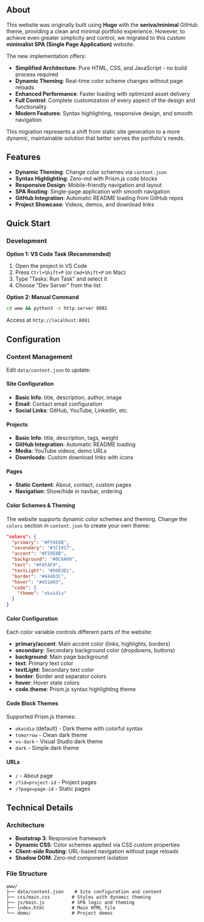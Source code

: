 ## About

This website was originally built using **Hugo** with the **seriva/minimal** GitHub theme, providing a clean and minimal portfolio experience. However, to achieve even greater simplicity and control, we migrated to this custom **minimalist SPA (Single Page Application)** website.

The new implementation offers:
- **Simplified Architecture**: Pure HTML, CSS, and JavaScript - no build process required
- **Dynamic Theming**: Real-time color scheme changes without page reloads
- **Enhanced Performance**: Faster loading with optimized asset delivery
- **Full Control**: Complete customization of every aspect of the design and functionality
- **Modern Features**: Syntax highlighting, responsive design, and smooth navigation

This migration represents a shift from static site generation to a more dynamic, maintainable solution that better serves the portfolio's needs.

## Features

- **Dynamic Theming**: Change color schemes via `content.json`
- **Syntax Highlighting**: Zero-md with Prism.js code blocks
- **Responsive Design**: Mobile-friendly navigation and layout
- **SPA Routing**: Single-page application with smooth navigation
- **GitHub Integration**: Automatic README loading from GitHub repos
- **Project Showcase**: Videos, demos, and download links

## Quick Start

### Development

**Option 1: VS Code Task (Recommended)**
1. Open the project in VS Code
2. Press `Ctrl+Shift+P` (or `Cmd+Shift+P` on Mac)
3. Type "Tasks: Run Task" and select it
4. Choose "Dev Server" from the list

**Option 2: Manual Command**
```bash
cd www && python3 -m http.server 8081
```

Access at `http://localhost:8081`

## Configuration

### Content Management

Edit `data/content.json` to update:

#### Site Configuration
- **Basic Info**: title, description, author, image
- **Email**: Contact email configuration
- **Social Links**: GitHub, YouTube, LinkedIn, etc.

#### Projects
- **Basic Info**: title, description, tags, weight
- **GitHub Integration**: Automatic README loading
- **Media**: YouTube videos, demo URLs
- **Downloads**: Custom download links with icons

#### Pages
- **Static Content**: About, contact, custom pages
- **Navigation**: Show/hide in navbar, ordering

#### Color Schemes & Theming

The website supports dynamic color schemes and theming. Change the `colors` section in `content.json` to create your own theme:

```json
"colors": {
  "primary": "#F59E0B",
  "secondary": "#1C1917", 
  "accent": "#F59E0B",
  "background": "#0C0A09",
  "text": "#FAFAF9",
  "textLight": "#D6D3D1",
  "border": "#44403C",
  "hover": "#451A03",
  "code": {
    "theme": "okaidia"
  }
}
```

#### Color Configuration
Each color variable controls different parts of the website:

- **primary/accent**: Main accent color (links, highlights, borders)
- **secondary**: Secondary background color (dropdowns, buttons)
- **background**: Main page background
- **text**: Primary text color
- **textLight**: Secondary text color
- **border**: Border and separator colors
- **hover**: Hover state colors
- **code.theme**: Prism.js syntax highlighting theme

#### Code Block Themes
Supported Prism.js themes:
- `okaidia` (default) - Dark theme with colorful syntax
- `tomorrow` - Clean dark theme
- `vs-dark` - Visual Studio dark theme
- `dark` - Simple dark theme

#### URLs

- `/` - About page
- `/?id=project-id` - Project pages  
- `/?page=page-id` - Static pages

## Technical Details

### Architecture
- **Bootstrap 3**: Responsive framework
- **Dynamic CSS**: Color schemes applied via CSS custom properties
- **Client-side Routing**: URL-based navigation without page reloads
- **Shadow DOM**: Zero-md component isolation

### File Structure
```
www/
├── data/content.json    # Site configuration and content
├── css/main.css        # Styles with dynamic theming
├── js/main.js          # SPA logic and theming
├── index.html          # Main HTML file
└── demo/               # Project demos
```
